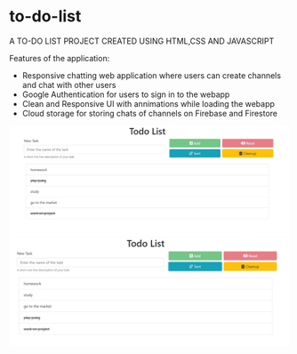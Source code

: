 # to-do-list
A TO-DO LIST PROJECT CREATED USING HTML,CSS AND JAVASCRIPT

Features of the application:
- Responsive chatting web application where users can create channels and chat with other users
- Google Authentication for users to sign in to the webapp
- Clean and Responsive UI with annimations while loading the webapp
- Cloud storage for storing chats of channels on Firebase and Firestore

![Alt Text](1.jpg?raw=true "Title")
![Alt Text](2.jpg?raw=true "Title")
